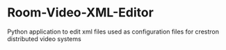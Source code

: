 # Room-Video-XML-Editor
Python application to edit xml files used as configuration files for crestron distributed video systems
